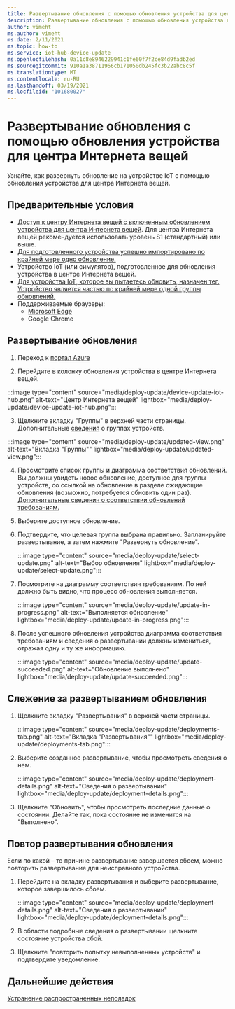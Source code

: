 ```yaml
---
title: Развертывание обновления с помощью обновления устройства для центра Интернета вещей Azure | Документация Майкрософт
description: Развертывание обновления с помощью обновления устройства для центра Интернета вещей Azure.
author: vimeht
ms.author: vimeht
ms.date: 2/11/2021
ms.topic: how-to
ms.service: iot-hub-device-update
ms.openlocfilehash: 0a11c8e8946229941c1fe60f7f2ce84d9fadb2ed
ms.sourcegitcommit: 910a1a38711966cb171050db245fc3b22abc8c5f
ms.translationtype: MT
ms.contentlocale: ru-RU
ms.lasthandoff: 03/19/2021
ms.locfileid: "101680027"
---
```

# <a name="deploy-an-update-using-device-update-for-iot-hub"></a>Развертывание обновления с помощью обновления устройства для центра Интернета вещей

Узнайте, как развернуть обновление на устройстве IoT с помощью обновления устройства для центра Интернета вещей.

## <a name="prerequisites"></a>Предварительные условия

* [Доступ к центру Интернета вещей с включенным обновлением устройства для центра Интернета вещей](create-device-update-account.md). Для центра Интернета вещей рекомендуется использовать уровень S1 (стандартный) или выше. 
* [Для подготовленного устройства успешно импортировано по крайней мере одно обновление.](import-update.md) 
* Устройство IoT (или симулятор), подготовленное для обновления устройства в центре Интернета вещей.
* [Для устройства IoT, которое вы пытаетесь обновить, назначен тег. Устройство является частью по крайней мере одной группы обновлений.](create-update-group.md)
* Поддерживаемые браузеры:
  * [Microsoft Edge](https://www.microsoft.com/edge)
  * Google Chrome

## <a name="deploy-an-update"></a>Развертывание обновления

1. Переход к [портал Azure](https://portal.azure.com)

2. Перейдите в колонку обновления устройства в центре Интернета вещей.

  :::image type="content" source="media/deploy-update/device-update-iot-hub.png" alt-text="Центр Интернета вещей" lightbox="media/deploy-update/device-update-iot-hub.png":::

3. Щелкните вкладку "Группы" в верхней части страницы. Дополнительные [сведения](device-update-groups.md) о группах устройств. 

  :::image type="content" source="media/deploy-update/updated-view.png" alt-text="Вкладка &quot;Группы&quot;" lightbox="media/deploy-update/updated-view.png":::

4. Просмотрите список группы и диаграмма соответствия обновлений. Вы должны увидеть новое обновление, доступное для группы устройств, со ссылкой на обновление в разделе ожидающие обновления (возможно, потребуется обновить один раз). [Дополнительные сведения о соответствии обновлений требованиям.](device-update-compliance.md) 

5. Выберите доступное обновление.

6. Подтвердите, что целевая группа выбрана правильно. Запланируйте развертывание, а затем нажмите "Развернуть обновление".

   :::image type="content" source="media/deploy-update/select-update.png" alt-text="Выбор обновления" lightbox="media/deploy-update/select-update.png":::

7. Посмотрите на диаграмму соответствия требованиям. По ней должно быть видно, что процесс обновления выполняется. 

   :::image type="content" source="media/deploy-update/update-in-progress.png" alt-text="Выполняется обновление" lightbox="media/deploy-update/update-in-progress.png":::

8. После успешного обновления устройства диаграмма соответствия требованиям и сведения о развертывании должны измениться, отражая одну и ту же информацию. 

   :::image type="content" source="media/deploy-update/update-succeeded.png" alt-text="Обновление выполнено" lightbox="media/deploy-update/update-succeeded.png":::

## <a name="monitor-an-update-deployment"></a>Слежение за развертыванием обновления

1. Щелкните вкладку "Развертывания" в верхней части страницы.

   :::image type="content" source="media/deploy-update/deployments-tab.png" alt-text="Вкладка &quot;Развертывания&quot;" lightbox="media/deploy-update/deployments-tab.png":::

2. Выберите созданное развертывание, чтобы просмотреть сведения о нем.

   :::image type="content" source="media/deploy-update/deployment-details.png" alt-text="Сведения о развертывании" lightbox="media/deploy-update/deployment-details.png":::

3. Щелкните "Обновить", чтобы просмотреть последние данные о состоянии. Делайте так, пока состояние не изменится на "Выполнено".


## <a name="retry-an-update-deployment"></a>Повтор развертывания обновления

Если по какой – то причине развертывание завершается сбоем, можно повторить развертывание для неисправного устройства. 

1. Перейдите на вкладку развертывания и выберите развертывание, которое завершилось сбоем. 

   :::image type="content" source="media/deploy-update/deployment-details.png" alt-text="Сведения о развертывании" lightbox="media/deploy-update/deployment-details.png":::

2. В области подробные сведения о развертывании щелкните состояние устройства сбой.

3. Щелкните "повторить попытку невыполненных устройств" и подтвердите уведомление. 

## <a name="next-steps"></a>Дальнейшие действия

[Устранение распространенных неполадок](troubleshoot-device-update.md)
